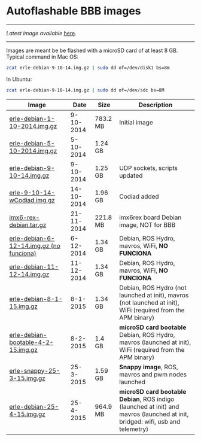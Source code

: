 Autoflashable BBB images
==========

-----

*Latest image available*
[here](https://mega.co.nz/#!vY8GzTTQ!pRdmdNJd1-rqdSDliD8SgKuHRrTFV_NRpxtF7p34Fhw).

-----

Images are meant be be flashed with a microSD card of at least 8 GB. Typical command in Mac OS:
```bash
zcat erle-debian-9-10-14.img.gz | sudo dd of=/dev/disk1 bs=8m
```
In Ubuntu:
```bash
zcat erle-debian-9-10-14.img.gz | sudo dd of=/dev/sdc bs=8M
```


| Image | Date | Size | Description |
| ----------|--------|-------|------|
|[erle-debian-1-10-2014.img.gz](https://mega.co.nz/#!HBVShJxS!mDNTey0Wb7u0ugU5nVyC4PceClTqi8nIEgeG-5Qgqsg)| 9-10-2014 | 783.2 MB | Initial image |
|[erle-debian-5-10-2014.img.gz](https://mega.co.nz/#!KcVD1ShC!TIivBvf7WoQzR2tx3Aazk1KfXHJG2_bV8TU6Dg9yrVY)| 5-10-2014 | 1.24 GB | |
|[erle-debian-9-10-14.img.gz](https://mega.co.nz/#!aQ8FnB4B!CpqMmZdVyOWvryxdb9Hzvo2UnL44L-0JttPRswgC6Ek)| 9-10-2014 | 1.25 GB | UDP sockets, scripts updated |
|[erle-9-10-14-wCodiad.img.gz](https://mega.co.nz/#!4IEQ3TKA!FME387X71z8Z3T4PSp8wZ7X2k5yW1BiI1WNipamDbIM)| 14-10-2014 | 1.96 GB | Codiad added |
|[imx6-rex-debian.tar.gz](https://mega.co.nz/#!xxIhCQAT!CYaLGScwczgFKvgvuNTTmJsX2IJlmw0RAIwPVsMFOOY)| 21-11-2014 | 221.8 MB | imx6rex board Debian image, NOT for BBB |
|[erle-debian-6-12-14.img.gz (no funciona) ](https://mega.co.nz/#!idlARJrb!J7dYgGT0amHCm34VH6JK5lzcc56XO_XEKDrrXV6_N4c)| 6-12-2014 | 1.34 GB | Debian, ROS Hydro, mavros, WiFi, **NO FUNCIONA**|
|[erle-debian-11-12-14.img.gz](https://mega.co.nz/#!2JdwXaZC!YFb6Ox_xAGtaIZu3TMSQVGpnbJnPuif3CpHqO7hZzcs)| 11-12-2014 | 1.34 GB | Debian, ROS Hydro, mavros, WiFi, **NO FUNCIONA**|
|[erle-debian-8-1-15.img.gz](https://mega.co.nz/#!vY8GzTTQ!pRdmdNJd1-rqdSDliD8SgKuHRrTFV_NRpxtF7p34Fhw)| 8-1-2015 | 1.34 GB | Debian, ROS Hydro (not launched at init), mavros (not launched at init), WiFi (required from the APM binary) |
|[erle-debian-bootable-4-2-15.img.gz](https://drive.google.com/file/d/0B6D4e4nVvowdLWp0QVVIckpGUEU/view)| 8-2-2015 | 1.4 GB | **microSD card bootable** Debian, ROS Hydro, mavros (launched at init), WiFi (required from the APM binary) |
|[erle-snappy-25-3-15.img.gz](https://mega.co.nz/#!uckwnSqT!f_UBsgstZXjnq2cck3M3X9qHRoD2dQbtIq1Ykp8RLFo)| 25-3-2015 | 1.59 GB | **Snappy image**, ROS, mavros and pwm nodes launched |
|[erle-debian-25-4-15.img.gz](https://mega.co.nz/#!6EcDRTZI!y-msWeHYUsTtWdLTYcq8XNIs2BWlpc8sFK5SiOB5Zlg)| 25-4-2015 | 964.9 MB | **microSD card bootable Debian**, ROS indigo (launched at init) and mavros (launched at init, bridged: wifi, usb and telemetry) |

